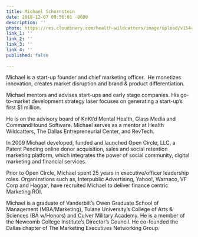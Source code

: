 ```yaml
---
title: Michael Schornstein
date: 2018-12-07 09:56:01 -0600
description: ''
photo: https://res.cloudinary.com/health-wildcatters/image/upload/v1544198180/image.png
link_1: ''
link_2: ''
link_3: ''
link_4: ''
published: false

---
```

Michael is a start-up founder and chief marketing officer.  He monetizes innovation, creates market disruption and brand & product differentiation.

Michael mentors and advises start-ups and early stage companies. His go-to-market development strategy laser focuses on generating a start-up’s first $1 million.

He is on the advisory board of KnKt’d Mental Health, Glass Media and CommandHound Software. Michael serves as a mentor at Health Wildcatters, The Dallas Entrepreneurial Center, and RevTech.

In 2009 Michael developed, funded and launched Open Circle, LLC, a Patent Pending online donor acquisition, sales and social retention marketing platform, which integrates the power of social community, digital marketing and financial services.

Prior to Open Circle, Michael spent 25 years in executive/officer leadership roles. Organizations such as, Interpublic Advertising, Yahoo!, Warnaco, VF Corp and Haggar, have recruited Michael to deliver finance centric Marketing ROI.

Michael is a graduate of Vanderbilt’s Owen Graduate School of Management (MBA/Marketing), Tulane University’s College of Arts & Sciences (BA w/Honors) and Culver Military Academy. He is a member of the Newcomb College Institute’s Director’s Council. He co-founded the Dallas chapter of The Marketing Executives Networking Group.